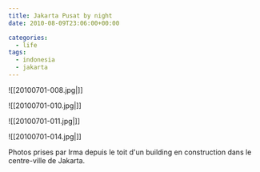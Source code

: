 ```yaml
---
title: Jakarta Pusat by night
date: 2010-08-09T23:06:00+00:00

categories:
  - life
tags:
  - indonesia
  - jakarta
---
```

![[20100701-008.jpg|]]

![[20100701-010.jpg|]]

![[20100701-011.jpg|]]

![[20100701-014.jpg|]]

Photos prises par Irma depuis le toit d'un building en construction dans le centre-ville de Jakarta.